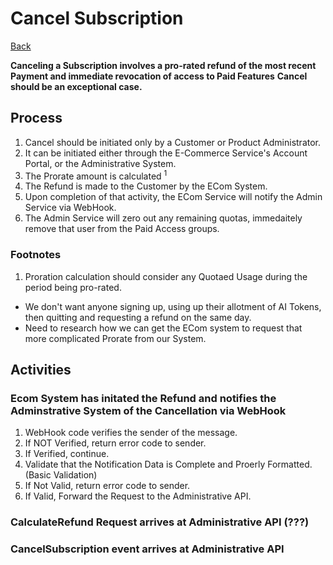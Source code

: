 # Cancel Subscription
[Back](/docs/UseCases.md "Back to Use Case List")  

**Canceling a Subscription involves a pro-rated refund of the most recent Payment and immediate revocation of access to Paid Features**
**Cancel should be an exceptional case.**

## Process
1. Cancel should be initiated only by a Customer or Product Administrator.
2. It can be initiated either through the E-Commerce Service's Account Portal, or the Administrative System.
3. The Prorate amount is calculated <sup>1</sup>
4. The Refund is made to the Customer by the ECom System.
5. Upon completion of that activity, the ECom Service will notify the Admin Service via WebHook.
6. The Admin Service will zero out any remaining quotas, immedaitely remove that user from the Paid Access groups.

### Footnotes
1. Proration calculation should consider any Quotaed Usage during the period being pro-rated.
  * We don't want anyone signing up, using up their allotment of AI Tokens, then quitting and requesting a refund on the same day.
  * Need to research how we can get the ECom system to request that more complicated Prorate from our System. 

## Activities

### Ecom System has initated the Refund and notifies the Adminstrative System of the Cancellation via WebHook
1. WebHook code verifies the sender of the message.
  1. If NOT Verified, return error code to sender.
  2. If Verified, continue.
2. Validate that the Notification Data is Complete and Proerly Formatted. (Basic Validation)
  1. If Not Valid, return error code to sender.
  2. If Valid, Forward the Request to the Administrative API.

### CalculateRefund Request arrives at Administrative API (???)

### CancelSubscription event arrives at Administrative API

